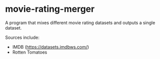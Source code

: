 # movie-rating-merger

A program that mixes different movie rating datasets and outputs a single dataset.

Sources include:
- IMDB (https://datasets.imdbws.com/)
- Rotten Tomatoes
